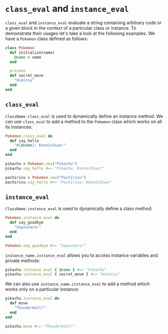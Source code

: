 # `class_eval` and `instance_eval`

`class_eval` and `instance_eval` evaluate a string containing arbitrary code or a given block in the context of a particular class or instance. To demonstrate their usages let's take a look at the following examples. We have a `Pokemon` class defined as follows:

```ruby
class Pokemon
  def initialize(name)
    @name = name
  end

  private
  def secret_move
    "Himitsu"
  end
end
```

## `class_eval`

`ClassName.class_eval` is used to dynamically define an instance method. We can use `class_eval` to add a method to the `Pokemon` class which works on all its instances:

```ruby
Pokemon.class_eval do
  def say_hello
    "#{@name}: Konnichiwa!"
  end
end

pikachu = Pokemon.new("Pikachu")
pikachu.say_hello #=> "Pikachu: Konnichiwa!"

pachirisu = Pokemon.new("Pachirisu")
pachirisu.say_hello #=> "Pachirisu: Konnichiwa!"
```

## `instance_eval`

`ClassName.instance_eval` is used to dynamically define a class method:

```ruby
Pokemon.instance_eval do
  def say_goodbye
    "Sayounara!"
  end
end

Pokemon.say_goodbye #=> "Sayounara!"
```

`instance_name.instance_eval` allows you to access instance variables and private methods:

```ruby
pikachu.instance_eval { @name } #=> "Pikachu"
pikachu.instance_eval { secret_move } #=> "Himitsu"
```

We can also use `instance_name.instance_eval` to add a method which works only on a particular instance:

```ruby
pikachu.instance_eval do
  def move
    "Thunderbolt!"
  end
end

pikachu.move #=> "Thunderbolt!"
```
